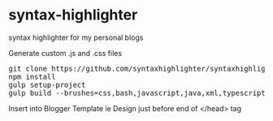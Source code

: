 # syntax-highlighter
syntax highlighter for my personal blogs

Generate custom .js and .css files 
<pre>
git clone https://github.com/syntaxhighlighter/syntaxhighlighter.git .
npm install
gulp setup-project
gulp build --brushes=css,bash,javascript,java,xml,typescript,sass --theme=default
</pre>

Insert into Blogger Template ie Design just before end of &lt;/head&gt; tag 
<!-- Begin SyntaxHighlighter-->

<script src='https://cdn.rawgit.com/condorgeek/syntax-highlighter/4c67b869/syntaxhighlighter.js' type='text/javascript'/>
<link href='https://cdn.rawgit.com/condorgeek/syntax-highlighter/4c67b869/theme.css' rel='stylesheet' type='text/css'/>

<!-- End SyntaxHighlighter-->

For detailed instructions on setting up this files into Blogger visit my blog under https://webzbuzz.blogspot.co.uk/
